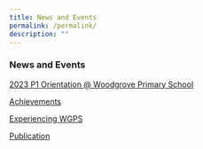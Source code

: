 ```yaml
---
title: News and Events
permalink: /permalink/
description: ""
---
```

### News and Events 

[2023 P1 Orientation @ Woodgrove Primary School](https://www.youtube.com/watch?v=iY176eVvBWk)


[Achievements](https://www.woodgrovepri.moe.edu.sg/woodgrovians-celebrate/achievements/permalink/)


[Experiencing WGPS](https://www.woodgrovepri.moe.edu.sg/woodgrovians-celebrate/experiencing-wgps/)

[Publication](https://www.woodgrovepri.moe.edu.sg/woodgrovians-celebrate/publications/)
